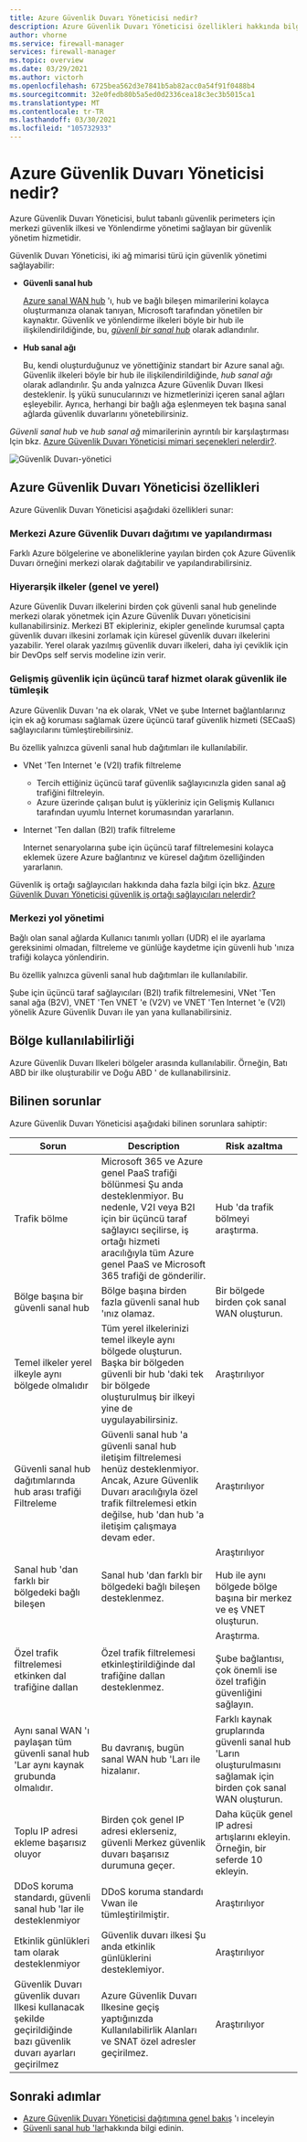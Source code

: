 ```yaml
---
title: Azure Güvenlik Duvarı Yöneticisi nedir?
description: Azure Güvenlik Duvarı Yöneticisi özellikleri hakkında bilgi edinin
author: vhorne
ms.service: firewall-manager
services: firewall-manager
ms.topic: overview
ms.date: 03/29/2021
ms.author: victorh
ms.openlocfilehash: 6725bea562d3e7841b5ab82acc0a54f91f0488b4
ms.sourcegitcommit: 32e0fedb80b5a5ed0d2336cea18c3ec3b5015ca1
ms.translationtype: MT
ms.contentlocale: tr-TR
ms.lasthandoff: 03/30/2021
ms.locfileid: "105732933"
---
```

# <a name="what-is-azure-firewall-manager"></a>Azure Güvenlik Duvarı Yöneticisi nedir?

Azure Güvenlik Duvarı Yöneticisi, bulut tabanlı güvenlik perimeters için merkezi güvenlik ilkesi ve Yönlendirme yönetimi sağlayan bir güvenlik yönetim hizmetidir. 

Güvenlik Duvarı Yöneticisi, iki ağ mimarisi türü için güvenlik yönetimi sağlayabilir:

- **Güvenli sanal hub**

   [Azure sanal WAN hub](../virtual-wan/virtual-wan-about.md#resources) 'ı, hub ve bağlı bileşen mimarilerini kolayca oluşturmanıza olanak tanıyan, Microsoft tarafından yönetilen bir kaynaktır. Güvenlik ve yönlendirme ilkeleri böyle bir hub ile ilişkilendirildiğinde, bu, *[güvenli bir sanal hub](secured-virtual-hub.md)* olarak adlandırılır. 
- **Hub sanal ağı**

   Bu, kendi oluşturduğunuz ve yönettiğiniz standart bir Azure sanal ağı. Güvenlik ilkeleri böyle bir hub ile ilişkilendirildiğinde, *hub sanal ağı* olarak adlandırılır. Şu anda yalnızca Azure Güvenlik Duvarı Ilkesi desteklenir. İş yükü sunucularınızı ve hizmetlerinizi içeren sanal ağları eşleyebilir. Ayrıca, herhangi bir bağlı ağa eşlenmeyen tek başına sanal ağlarda güvenlik duvarlarını yönetebilirsiniz.

*Güvenli sanal hub* ve *hub sanal ağ* mimarilerinin ayrıntılı bir karşılaştırması Için bkz. [Azure Güvenlik Duvarı Yöneticisi mimari seçenekleri nelerdir?](vhubs-and-vnets.md).

![Güvenlik Duvarı-yönetici](media/overview/trusted-security-partners.png)

## <a name="azure-firewall-manager-features"></a>Azure Güvenlik Duvarı Yöneticisi özellikleri

Azure Güvenlik Duvarı Yöneticisi aşağıdaki özellikleri sunar:

### <a name="central-azure-firewall-deployment-and-configuration"></a>Merkezi Azure Güvenlik Duvarı dağıtımı ve yapılandırması

Farklı Azure bölgelerine ve aboneliklerine yayılan birden çok Azure Güvenlik Duvarı örneğini merkezi olarak dağıtabilir ve yapılandırabilirsiniz. 

### <a name="hierarchical-policies-global-and-local"></a>Hiyerarşik ilkeler (genel ve yerel)

Azure Güvenlik Duvarı ilkelerini birden çok güvenli sanal hub genelinde merkezi olarak yönetmek için Azure Güvenlik Duvarı yöneticisini kullanabilirsiniz. Merkezi BT ekipleriniz, ekipler genelinde kurumsal çapta güvenlik duvarı ilkesini zorlamak için küresel güvenlik duvarı ilkelerini yazabilir. Yerel olarak yazılmış güvenlik duvarı ilkeleri, daha iyi çeviklik için bir DevOps self servis modeline izin verir.

### <a name="integrated-with-third-party-security-as-a-service-for-advanced-security"></a>Gelişmiş güvenlik için üçüncü taraf hizmet olarak güvenlik ile tümleşik

Azure Güvenlik Duvarı 'na ek olarak, VNet ve şube Internet bağlantılarınız için ek ağ koruması sağlamak üzere üçüncü taraf güvenlik hizmeti (SECaaS) sağlayıcılarını tümleştirebilirsiniz.

Bu özellik yalnızca güvenli sanal hub dağıtımları ile kullanılabilir.

- VNet 'Ten Internet 'e (V2I) trafik filtreleme

   - Tercih ettiğiniz üçüncü taraf güvenlik sağlayıcınızla giden sanal ağ trafiğini filtreleyin.
   - Azure üzerinde çalışan bulut iş yükleriniz için Gelişmiş Kullanıcı tarafından uyumlu Internet korumasından yararlanın.

- Internet 'Ten dallan (B2I) trafik filtreleme

   Internet senaryolarına şube için üçüncü taraf filtrelemesini kolayca eklemek üzere Azure bağlantınız ve küresel dağıtım özelliğinden yararlanın.

Güvenlik iş ortağı sağlayıcıları hakkında daha fazla bilgi için bkz. [Azure Güvenlik Duvarı Yöneticisi güvenlik iş ortağı sağlayıcıları nelerdir?](trusted-security-partners.md)

### <a name="centralized-route-management"></a>Merkezi yol yönetimi

Bağlı olan sanal ağlarda Kullanıcı tanımlı yolları (UDR) el ile ayarlama gereksinimi olmadan, filtreleme ve günlüğe kaydetme için güvenli hub 'ınıza trafiği kolayca yönlendirin. 

Bu özellik yalnızca güvenli sanal hub dağıtımları ile kullanılabilir.

Şube için üçüncü taraf sağlayıcıları (B2I) trafik filtrelemesini, VNet 'Ten sanal ağa (B2V), VNET 'Ten VNET 'e (V2V) ve VNET 'Ten Internet 'e (V2I) yönelik Azure Güvenlik Duvarı ile yan yana kullanabilirsiniz. 

## <a name="region-availability"></a>Bölge kullanılabilirliği

Azure Güvenlik Duvarı Ilkeleri bölgeler arasında kullanılabilir. Örneğin, Batı ABD bir ilke oluşturabilir ve Doğu ABD ' de kullanabilirsiniz. 

## <a name="known-issues"></a>Bilinen sorunlar

Azure Güvenlik Duvarı Yöneticisi aşağıdaki bilinen sorunlara sahiptir:

|Sorun  |Description  |Risk azaltma  |
|---------|---------|---------|
|Trafik bölme|Microsoft 365 ve Azure genel PaaS trafiği bölünmesi Şu anda desteklenmiyor. Bu nedenle, V2I veya B2I için bir üçüncü taraf sağlayıcı seçilirse, iş ortağı hizmeti aracılığıyla tüm Azure genel PaaS ve Microsoft 365 trafiği de gönderilir.|Hub 'da trafik bölmeyi araştırma.
|Bölge başına bir güvenli sanal hub|Bölge başına birden fazla güvenli sanal hub 'ınız olamaz.|Bir bölgede birden çok sanal WAN oluşturun.|
|Temel ilkeler yerel ilkeyle aynı bölgede olmalıdır|Tüm yerel ilkelerinizi temel ilkeyle aynı bölgede oluşturun. Başka bir bölgeden güvenli bir hub 'daki tek bir bölgede oluşturulmuş bir ilkeyi yine de uygulayabilirsiniz.|Araştırılıyor|
|Güvenli sanal hub dağıtımlarında hub arası trafiği Filtreleme|Güvenli sanal hub 'a güvenli sanal hub iletişim filtrelemesi henüz desteklenmiyor. Ancak, Azure Güvenlik Duvarı aracılığıyla özel trafik filtrelemesi etkin değilse, hub 'dan hub 'a iletişim çalışmaya devam eder.|Araştırılıyor|
|Sanal hub 'dan farklı bir bölgedeki bağlı bileşen|Sanal hub 'dan farklı bir bölgedeki bağlı bileşen desteklenmez.|Araştırılıyor<br><br>Hub ile aynı bölgede bölge başına bir merkez ve eş VNET oluşturun.|
|Özel trafik filtrelemesi etkinken dal trafiğine dallan|Özel trafik filtrelemesi etkinleştirildiğinde dal trafiğine dallan desteklenmez. |Araştırma.<br><br>Şube bağlantısı, çok önemli ise özel trafiğin güvenliğini sağlayın.|
|Aynı sanal WAN 'ı paylaşan tüm güvenli sanal hub 'Lar aynı kaynak grubunda olmalıdır.|Bu davranış, bugün sanal WAN hub 'Ları ile hizalanır.|Farklı kaynak gruplarında güvenli sanal hub 'Ların oluşturulmasını sağlamak için birden çok sanal WAN oluşturun.|
|Toplu IP adresi ekleme başarısız oluyor|Birden çok genel IP adresi eklerseniz, güvenli Merkez güvenlik duvarı başarısız durumuna geçer.|Daha küçük genel IP adresi artışlarını ekleyin. Örneğin, bir seferde 10 ekleyin.|
|DDoS koruma standardı, güvenli sanal hub 'lar ile desteklenmiyor|DDoS koruma standardı Vwan ile tümleştirilmiştir.|Araştırılıyor|
|Etkinlik günlükleri tam olarak desteklenmiyor|Güvenlik duvarı ilkesi Şu anda etkinlik günlüklerini desteklemiyor.|Araştırılıyor|
|Güvenlik Duvarı güvenlik duvarı Ilkesi kullanacak şekilde geçirildiğinde bazı güvenlik duvarı ayarları geçirilmez|Azure Güvenlik Duvarı Ilkesine geçiş yaptığınızda Kullanılabilirlik Alanları ve SNAT özel adresler geçirilmez.|Araştırılıyor| 

## <a name="next-steps"></a>Sonraki adımlar

- [Azure Güvenlik Duvarı Yöneticisi dağıtımına genel bakış](deployment-overview.md) 'ı inceleyin
- [Güvenli sanal hub 'lar](secured-virtual-hub.md)hakkında bilgi edinin.
